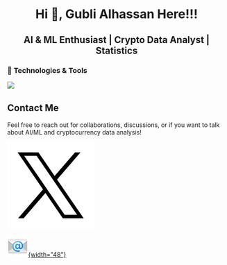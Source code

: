 <h1 align="center">

Hi 👋, Gubli Alhassan Here!!!

</h1>

<h2 align="center">

AI & ML Enthusiast \| Crypto Data Analyst \| Statistics

</h2>

### 🧰 **Technologies & Tools**

<p align="center">

<a href="https://skillicons.dev"> <img src="https://skillicons.dev/icons?i=python,r,pytorch,anaconda,bash,git,linux,md,sklearn,ubuntu,tensorflow,sqlite,postgres,keras,polars"/> </a>

</p>

## Contact Me

Feel free to reach out for collaborations, discussions, or if you want to talk about AI/ML and cryptocurrency data analysis!

[![](images/x101.svg)](https://x.com/gublix)

[![](images/email-02.png){width="48"}](https://app.tuta.com/mail/)
